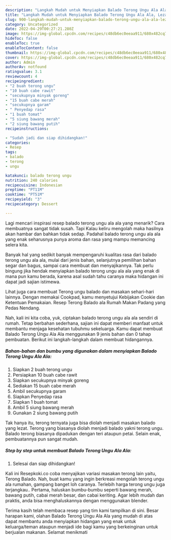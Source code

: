 ```yaml
---
description: "Langkah Mudah untuk Menyiapkan Balado Terong Ungu Ala Ala, Lezat Sekali"
title: "Langkah Mudah untuk Menyiapkan Balado Terong Ungu Ala Ala, Lezat Sekali"
slug: 900-langkah-mudah-untuk-menyiapkan-balado-terong-ungu-ala-ala-lezat-sekali
category: Uncategorized
date: 2022-04-29T00:27:21.280Z
image: https://img-global.cpcdn.com/recipes/c48db6ec0eeaa911/680x482cq70/balado-terong-ungu-ala-ala-foto-resep-utama.jpg
hideToc: false
enableToc: true
enableTocContent: false
thumbnail: https://img-global.cpcdn.com/recipes/c48db6ec0eeaa911/680x482cq70/balado-terong-ungu-ala-ala-foto-resep-utama.jpg
cover: https://img-global.cpcdn.com/recipes/c48db6ec0eeaa911/680x482cq70/balado-terong-ungu-ala-ala-foto-resep-utama.jpg
author: Admin
authorAv: notfound
ratingvalue: 3.1
reviewcount: 4
recipeingredient:
- "2 buah terong ungu"
- "10 buah cabe rawit"
- "secukupnya minyak goreng"
- "15 buah cabe merah"
- "secukupnya garam"
- " Penyedap rasa"
- "1 buah tomat"
- "5 siung bawang merah"
- "2 siung bawang putih"
recipeinstructions:

- "Sudah jadi dan siap dihidangkan!"
categories:
- Resep
tags:
- balado
- terong
- ungu

katakunci: balado terong ungu 
nutrition: 240 calories
recipecuisine: Indonesian
preptime: "PT11M"
cooktime: "PT51M"
recipeyield: "3"
recipecategory: Dessert

---
```



Lagi mencari inspirasi resep balado terong ungu ala ala yang menarik? Cara membuatnya sangat tidak susah. Tapi Kalau keliru mengolah maka hasilnya akan hambar dan bahkan tidak sedap. Padahal balado terong ungu ala ala yang enak seharusnya punya aroma dan rasa yang mampu memancing selera kita.


Banyak hal yang sedikit banyak mempengaruhi kualitas rasa dari balado terong ungu ala ala, mulai dari jenis bahan, selanjutnya pemilihan bahan segar dan bagus, sampai cara membuat dan menyajikannya. Tak perlu bingung jika hendak menyiapkan balado terong ungu ala ala yang enak di mana pun kamu berada, karena asal sudah tahu caranya maka hidangan ini dapat jadi sajian istimewa.

Lihat juga cara membuat Terong ungu balado dan masakan sehari-hari lainnya. Dengan memakai Cookpad, kamu menyetujui Kebijakan Cookie dan Ketentuan Pemakaian. Resep Terong Balado ala Rumah Makan Padang yang Pedas Nendang.


Nah, kali ini kita coba, yuk, ciptakan balado terong ungu ala ala sendiri di rumah. Tetap berbahan sederhana, sajian ini dapat memberi manfaat untuk membantu menjaga kesehatan tubuhmu sekeluarga. Kamu dapat membuat Balado Terong Ungu Ala Ala menggunakan 9 jenis bahan dan 0 tahap pembuatan. Berikut ini langkah-langkah dalam membuat hidangannya.

<!--inarticleads1-->

##### Bahan-bahan dan bumbu yang digunakan dalam menyiapkan Balado Terong Ungu Ala Ala:

1. Siapkan 2 buah terong ungu
1. Persiapkan 10 buah cabe rawit
1. Siapkan secukupnya minyak goreng
1. Sediakan 15 buah cabe merah
1. Ambil secukupnya garam
1. Siapkan  Penyedap rasa
1. Siapkan 1 buah tomat
1. Ambil 5 siung bawang merah
1. Gunakan 2 siung bawang putih


Tak hanya itu, terong ternyata juga bisa diolah menjadi masakan balado yang lezat. Terong yang biasanya diolah menjadi balado yakni terong ungu. Balado terong biasanya dipadukan dengan teri ataupun petai. Selain enak, pembuatannya pun sangat mudah. 

<!--inarticleads2-->

##### Step by step untuk membuat Balado Terong Ungu Ala Ala:


1. Selesai dan siap dihidangkan!

Kali ini Resepkoki.co coba menyajikan variasi masakan terong lain yaitu, Terong Balado. Nah, buat kamu yang ingin berkreasi mengolah terong ungu ala rumahan, gampang banget loh caranya. Terlebih harga terong ungu juga terjangkau.. Pertama, haluskan bumbu-bumbu seperti bawang merah, bawang putih, cabai merah besar, dan cabai keriting. Agar lebih mudah dan praktis, anda bisa menghaluskannya dengan menggunakan blender. 

Terima kasih telah membaca resep yang tim kami tampilkan di sini. Besar harapan kami, olahan Balado Terong Ungu Ala Ala yang mudah di atas dapat membantu anda menyiapkan hidangan yang enak untuk keluarga/teman ataupun menjadi ide bagi kamu yang berkeinginan untuk berjualan makanan. Selamat menikmati
